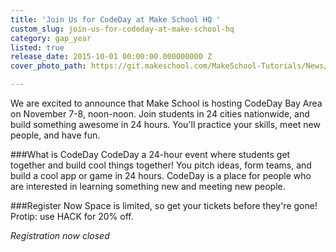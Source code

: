 ```yaml
---
title: 'Join Us for CodeDay at Make School HQ '
custom_slug: join-us-for-codeday-at-make-school-hq
category: gap_year
listed: true
release_date: 2015-10-01 00:00:00.000000000 Z
cover_photo_path: https://git.makeschool.com/MakeSchool-Tutorials/News/358682f9e08fc941a7fcd86712336e113d5c9a22//06db12f0-4282-4696-993d-0b019eb27602/cover_photo.png

---
```

We are excited to announce that Make School is hosting CodeDay Bay Area on November 7-8, noon-noon. Join students in 24 cities nationwide, and build something awesome in 24 hours. You'll practice your skills, meet new people, and have fun.

###What is CodeDay
CodeDay a 24-hour event where students get together and build cool things together! You pitch ideas, form teams, and build a cool app or game in 24 hours. CodeDay is a place for people who are interested in learning something new and meeting new people. 

###Register Now
Space is limited, so get your tickets before they're gone! Protip: use HACK for 20% off.

 _Registration now closed_